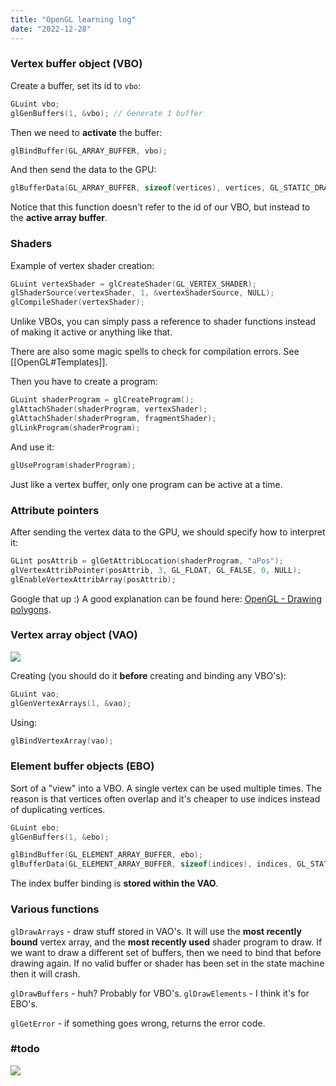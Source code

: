 ```yaml
---
title: "OpenGL learning log"
date: "2022-12-28"
---
```


### Vertex buffer object (VBO)
Create a buffer, set its id to `vbo`:
```C
GLuint vbo;
glGenBuffers(1, &vbo); // Generate 1 buffer
```

Then we need to **activate** the buffer:
```C
glBindBuffer(GL_ARRAY_BUFFER, vbo);
```

And then send the data to the GPU:
```C
glBufferData(GL_ARRAY_BUFFER, sizeof(vertices), vertices, GL_STATIC_DRAW);
```

Notice that this function doesn't refer to the id of our VBO, but instead to the **active array buffer**.

### Shaders
Example of vertex shader creation:
```C
GLuint vertexShader = glCreateShader(GL_VERTEX_SHADER);
glShaderSource(vertexShader, 1, &vertexShaderSource, NULL);
glCompileShader(vertexShader);
```
Unlike VBOs, you can simply pass a reference to shader functions instead of making it active or anything like that.

There are also some magic spells to check for compilation errors. See [[OpenGL#Templates]].

Then you have to create a program:
```C
GLuint shaderProgram = glCreateProgram();
glAttachShader(shaderProgram, vertexShader);
glAttachShader(shaderProgram, fragmentShader);
glLinkProgram(shaderProgram);
```

And use it:
```C
glUseProgram(shaderProgram);
```

Just like a vertex buffer, only one program can be active at a time.

### Attribute pointers
After sending the vertex data to the GPU, we should specify how to interpret it:
```C
GLint posAttrib = glGetAttribLocation(shaderProgram, "aPos");
glVertexAttribPointer(posAttrib, 3, GL_FLOAT, GL_FALSE, 0, NULL);
glEnableVertexAttribArray(posAttrib);
```
Google that up :)
A good explanation can be found here: [OpenGL - Drawing polygons](https://open.gl/drawing).

### Vertex array object (VAO)

![](https://i.imgur.com/oUyrRvR.png)

Creating (you should do it **before** creating and binding any VBO's):
```C
GLuint vao;
glGenVertexArrays(1, &vao);
```

Using:
```C
glBindVertexArray(vao);
```

### Element buffer objects (EBO)
Sort of a "view" into a VBO. A single vertex can be used multiple times. The reason is that vertices often overlap and it's cheaper to use indices instead of duplicating vertices.
```C
GLuint ebo;
glGenBuffers(1, &ebo);
```

```C
glBindBuffer(GL_ELEMENT_ARRAY_BUFFER, ebo);
glBufferData(GL_ELEMENT_ARRAY_BUFFER, sizeof(indices), indices, GL_STATIC_DRAW);
```
The index buffer binding is **stored within the VAO**.

### Various functions
`glDrawArrays` - draw stuff stored in VAO's.
It will use the **most recently bound** vertex array, and the **most recently used** shader program to draw. If we want to draw a different set of buffers, then we need to bind that before drawing again. If no valid buffer or shader has been set in the state machine then it will crash.

`glDrawBuffers` - huh? Probably for VBO's.
`glDrawElements` - I think it's for EBO's.

`glGetError` - if something goes wrong, returns the error code.

### #todo
![](https://i.imgur.com/nRFykxM.png)
